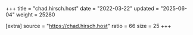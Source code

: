 +++
title = "chad.hirsch.host"
date = "2022-03-22"
updated = "2025-06-04"
weight = 25280

[extra]
source = "https://chad.hirsch.host"
ratio = 66
size = 25
+++
